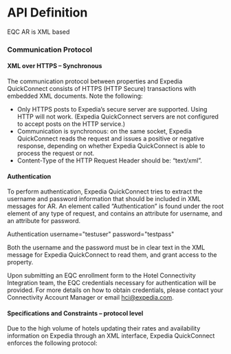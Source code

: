 # API Definition
EQC AR is XML based

### Communication Protocol
#### XML over HTTPS – Synchronous
The communication protocol between properties and Expedia QuickConnect consists of HTTPS (HTTP Secure) transactions with embedded XML documents. Note the following:
- Only HTTPS posts to Expedia’s secure server are supported. Using HTTP will not work. (Expedia QuickConnect servers are not configured to accept posts on the HTTP service.)
- Communication is synchronous: on the same socket, Expedia QuickConnect reads the request and issues a positive or negative response, depending on whether Expedia QuickConnect is able to process the request or not.
- Content-Type of the HTTP Request Header should be: “text/xml”.

#### Authentication
To perform authentication, Expedia QuickConnect tries to extract the username and password information that should be included in XML messages for AR. An element called “Authentication” is found under the root element of any type of request, and contains an attribute for username, and an attribute for password.

Authentication username="testuser" password="testpass"

Both the username and the password must be in clear text in the XML message for Expedia QuickConnect to read them, and grant access to the property. 

Upon submitting an EQC enrollment form to the Hotel Connectivity Integration team, the EQC credentials necessary for authentication will be provided. For more details on how to obtain credentials, please contact your Connectivity Account Manager or email hci@expedia.com. 

#### Specifications and Constraints – protocol level
Due to the high volume of hotels updating their rates and availability information on Expedia through an XML interface, Expedia QuickConnect enforces the following protocol:
